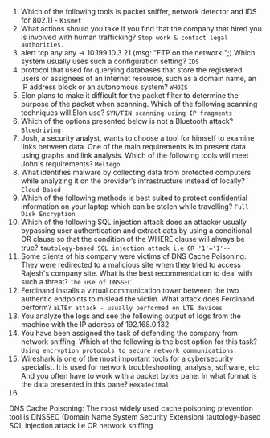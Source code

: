 1. Which of the following tools is packet sniffer, network detector and IDS for 802.11 - `Kismet`
2. What actions should you take if you find that the company that hired you is involved with human trafficking? `Stop work & contact legal authorities.`
3. alert tcp any any -> 10.199.10.3 21 (msg: "FTP on the network!";) Which system usually uses such a configuration setting? `IDS`
4. protocol that used for querying databases that store the registered users or assignees of an Internet resource, such as a domain name, an IP address block or an autonomous system? `WHOIS`
5. Elon plans to make it difficult for the packet filter to determine the purpose of the packet when scanning. Which of the following scanning techniques will Elon use? `SYN/FIN scanning using IP fragments`
6. Which of the options presented below is not a Bluetooth attack? `Bluedriving`
7. Josh, a security analyst, wants to choose a tool for himself to examine links between data. One of the main requirements is to present data using graphs and link analysis. Which of the following tools will meet John's requirements? `Meltego`
8. What identifies malware by collecting data from protected computers while analyzing it on the provider’s infrastructure instead of locally? `Cloud Based`
9. Which of the following methods is best suited to protect confidential information on your laptop which can be stolen while travelling? `Full Disk Encryption`
10. Which of the following SQL injection attack does an attacker usually bypassing user authentication and extract data by using a conditional OR clause so that the condition of the WHERE clause will always be true? `tautology-based SQL injection attack i.e OR '1'='1'--`
11. Some clients of his company were victims of DNS Cache Poisoning. They were redirected to a malicious site when they tried to access Rajesh's company site. What is the best recommendation to deal with such a threat? `The use of DNSSEC`
12. Ferdinand installs a virtual communication tower between the two authentic endpoints to mislead the victim. What attack does Ferdinand perform? `aLTEr attack - usually performed on LTE devices`
13. You analyze the logs and see the following output of logs from the machine with the IP address of 192.168.0.132:
14. You have been assigned the task of defending the company from network sniffing. Which of the following is the best option for this task? `Using encryption protocols to secure network communications.`
15. Wireshark is one of the most important tools for a cybersecurity specialist. It is used for network troubleshooting, analysis, software, etc. And you often have to work with a packet bytes pane. In what format is the data presented in this pane? `Hexadecimal`
16. 










DNS Cache Poisoning: The most widely used cache poisoning prevention tool is DNSSEC (Domain Name System Security Extension)
tautology-based SQL injection attack i.e OR
network sniffing














